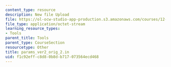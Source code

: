 ```yaml
---
content_type: resource
description: New file Upload
file: https://ol-ocw-studio-app-production.s3.amazonaws.com/courses/12-811-tropical-meteorology-spring-2011/f1c92effc8d80b8db717073564ecd468_params_ver2_orig_2.in
file_type: application/octet-stream
learning_resource_types:
- Tools
parent_title: Tools
parent_type: CourseSection
resourcetype: Other
title: params_ver2_orig_2.in
uid: f1c92eff-c8d8-0b8d-b717-073564ecd468
---
```

